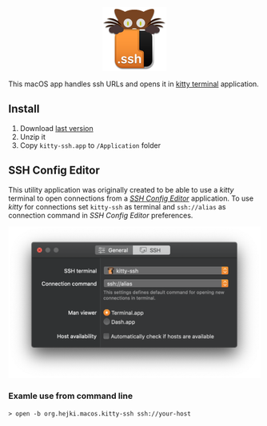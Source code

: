 <p align="center">
    <img src="kitty-ssh/Assets.xcassets/AppIcon.appiconset/icon_256x256.png" width="128" alt="kitty-ssh logo" />
</p>

This macOS app handles ssh URLs and opens it in [kitty terminal](https://sw.kovidgoyal.net/kitty/index.html#) application.

## Install

1. Download [last version](https://github.com/Hejki/kitty-ssh/releases/tag/v1.0)
2. Unzip it
3. Copy `kitty-ssh.app` to `/Application` folder

## SSH Config Editor

This utility application was originally created to be able to use a *kitty* terminal to open connections from a *[SSH Config Editor](https://hejki.org/ssheditor/)* application. To use *kitty* for connections set `kitty-ssh` as terminal and `ssh://alias` as connection command in *SSH Config Editor* preferences.

![Preferences](ssh-editor-preferences.png)

### Examle use from command line
```shell
> open -b org.hejki.macos.kitty-ssh ssh://your-host
```